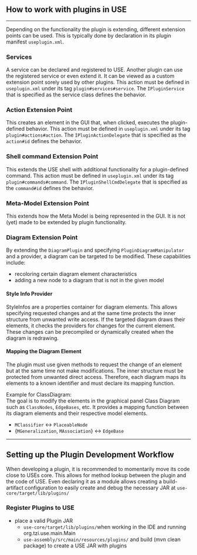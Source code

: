 ## How to work with plugins in USE

---
Depending on the functionality the plugin is extending, different extension points can be used.
This is typically done by declaration in its plugin manifest `useplugin.xml`.

### Services
A service can be declared and registered to USE.
Another plugin can use the registered service or even extend it.
It can be viewed as a custom extension point sorely used by other plugins.
This action must be defined in `useplugin.xml` under its tag `plugin#services#service`.
The `IPluginService` that is specified as the service class defines the behavior.

### Action Extension Point
This creates an element in the GUI that, when clicked, executes the plugin-defined behavior.
This action must be defined in `useplugin.xml` under its tag `plugin#actions#action`.
The `IPluginActionDelegate` that is specified as the `action#id` defines the behavior.

### Shell command Extension Point
This extends the USE shell with additional functionality for a plugin-defined command.
This action must be defined in `useplugin.xml` under its tag `plugin#commands#command`.
The `IPluginShellCmdDelegate` that is specified as the `command#id` defines the behavior.

### Meta-Model Extension Point
This extends how the Meta Model is being represented in the GUI.
It is not (yet) made to be extended by plugin functionality.

### Diagram Extension Point
By extending the `DiagramPlugin` and specifying `PluginDiagramManipulator` and a provider, 
a diagram can be targeted to be modified. These capabilities include:
- recoloring certain diagram element characteristics
- adding a new node to a diagram that is not in the given model

#### Style Info Provider
StyleInfos are a properties container for diagram elements.
This allows specifying requested changes and at the same time protects the inner structure from unwanted write access.
If the targeted diagram draws their elements, it checks the providers for changes for the current element.
These changes can be precompiled or dynamically created when the diagram is redrawing.

#### Mapping the Diagram Element
The plugin must use given methods to request the change of an element but at the same time not make modifications.
The inner structure must be protected from unwanted direct access.
Therefore, each diagram maps its elements to a known identifier and must declare its mapping function.

Example for ClassDiagram:\
The goal is to modify the elements in the graphical panel Class Diagram such as `ClassNodes`, `EdgeBases`, etc.
It provides a mapping function between its diagram elements and their respective model elements.
  - `MClassifier` <-> `PlaceableNode`
  - {`MGeneralization`, `MAssociation`} <-> `EdgeBase`

---
## Setting up the Plugin Development Workflow
When developing a plugin, it is recommended to momentarily move its code close to USEs core.
This allows for method lookup between the plugin and the code of USE. 
Even declaring it as a module allows creating a build-artifact configuration to easily create and debug the necessary JAR at `use-core/target/lib/plugins/`

### Register Plugins to USE
- place a valid Plugin JAR
  - `use-core/target/lib/plugins/`when working in the IDE and running org.tzi.use.main.Main
  - `use-assembly/src/main/resources/plugins/` and build (mvn clean package) to create a USE JAR with plugins 